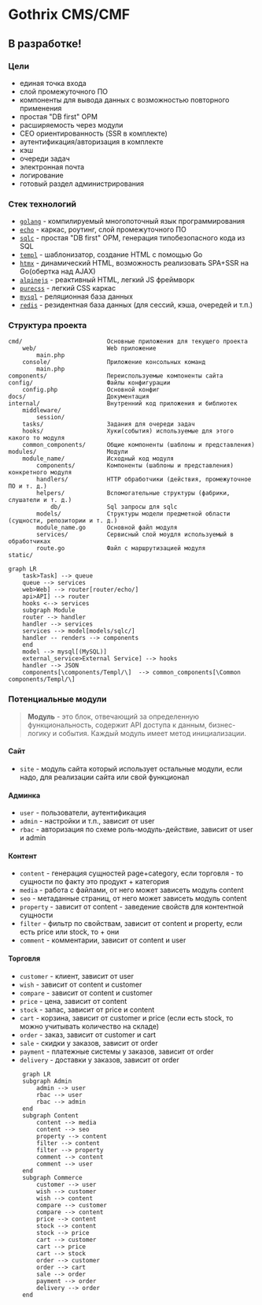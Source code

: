 # Gothrix CMS/CMF

## В разработке!

### Цели
- единая точка входа
- слой промежуточного ПО
- компоненты для вывода данных с возможностью повторного применения
- простая "DB first" ОРМ
- расширяемость через модули
- СЕО ориентированность (SSR в комплекте)
- аутентификация/авторизация в комплекте
- кэш
- очереди задач
- электронная почта
- логирование
- готовый раздел администрирования

### Стек технологий
- [`golang`](https://go.dev/) - компилируемый многопоточный язык программирования
- [`echo`](https://echo.labstack.com/) - каркас, роутинг, слой промежуточного ПО
- [`sqlc`](https://sqlc.dev/) - простая "DB first" ОРМ, генерация типобезопасного кода из SQL
- [`templ`](https://templ.guide/) - шаблонизатор, создание HTML с помощью Go
- [`htmx`](https://htmx.org/) - динамический HTML, возможность реализовать SPA+SSR на Go(обертка над AJAX)
- [`alpinejs`](https://alpinejs.dev/) - реактивный HTML, легкий JS фреймворк
- [`purecss`](https://purecss.io/) - легкий CSS каркас
- [`mysql`](https://www.mysql.com/) - реляционная база данных
- [`redis`](https://redis.io/) - резидентная база данных (для сессий, кэша, очередей и т.п.)


### Структура проекта

```
cmd/                        Основные приложения для текущего проекта
    web/                    Web приложение
        main.php      
    console/                Приложение консольных команд
        main.php      
components/                 Переиспользуемые компоненты сайта
config/                     Файлы конфигурации
    config.php              Основной конфиг
docs/                       Документация
internal/                   Внутренний код приложения и библиотек
    middleware/ 
        session/   
    tasks/                  Задания для очереди задач 
    hooks/                  Хуки(события) используемые для этого какого то модуля   
    common_components/      Общие компоненты (шаблоны и представления)
modules/                    Модули
    module_name/            Исходный код модуля
        components/         Компоненты (шаблоны и представления) конкретного модуля    
        handlers/           HTTP обработчики (действия, промежуточное ПО и т. д.)
        helpers/            Вспомогательные структуры (фабрики, слушатели и т. д.)
            db/             Sql запросы для sqlc
        models/             Структуры модели предметной области (сущности, репозитории и т. д.)
        module_name.go      Основной файл модуля
        services/           Сервисный слой моудля используемый в обработчиках
        route.go            Файл с маршрутизацией модуля
static/                     

```

```mermaid
graph LR
    task>Task] --> queue
    queue --> services
    web>Web] --> router[router/echo/]
    api>API] --> router
    hooks <--> services
    subgraph Module
    router --> handler
    handler --> services
    services --> model[models/sqlc/]
    handler -- renders --> components
    end
    model --> mysql[(MySQL)]
    external_service>External Service] --> hooks
    handler --> JSON
    components[\components/Templ/\]  --> common_components[\Common components/Templ/\]
```

### Потенциальные модули
> **Модуль** - это блок, отвечающий за определенную функциональность, содержит API доступа к данным, бизнес-логику и события. Каждый модуль имеет метод инициализации.

#### Сайт
-   `site` - модуль сайта который использует остальные модули, если надо, для реализации сайта или свой функционал

#### Админка
-   `user` - пользователи, аутентификация
-   `admin` - настройки и т.п., зависит от user
-   `rbac` - авторизация по схеме роль-модуль-действие, зависит от user и admin


#### Контент
-   `content` - генерация сущностей page+category, если торговля - то сущности по факту это продукт + категория
-   `media` - работа с файлами, от него может зависеть модуль content
-   `seo` - метаданные страниц, от него может зависеть модуль content
-   `property` - зависит от content - заведение свойств для контентной сущности
-   `filter` - фильтр по свойствам, зависит от content и property, если есть price или stock, то + они
-   `comment` - комментарии, зависит от content и user


#### Торговля

-   `customer` - клиент, зависит от user
-   `wish` - зависит от content и customer
-   `compare` - зависит от content и customer
-   `price` - цена, зависит от content
-   `stock` - запас, зависит от price и content
-   `сart` - корзина, зависит от customer и price (если есть stock, то можно учитывать количество на складе)
-   `order` - заказ, зависит от customer и сart
-   `sale` - скидки у заказов, зависит от order
-   `payment` - платежные системы у заказов, зависит от order
-   `delivery` - доставки у заказов, зависит от order

```mermaid
    graph LR
    subgraph Admin
        admin --> user
        rbac --> user
        rbac --> admin
    end
    subgraph Content
        content --> media
        content --> seo
        property --> content
        filter --> content
        filter --> property
        comment --> content
        comment --> user
    end
    subgraph Сommerce
        customer --> user
        wish --> customer
        wish --> content
        compare --> customer
        compare --> content
        price --> content
        stock --> content
        stock --> price
        сart --> customer
        сart --> price
        сart --> stock
        order --> customer
        order --> сart
        sale --> order
        payment --> order
        delivery --> order
    end
```